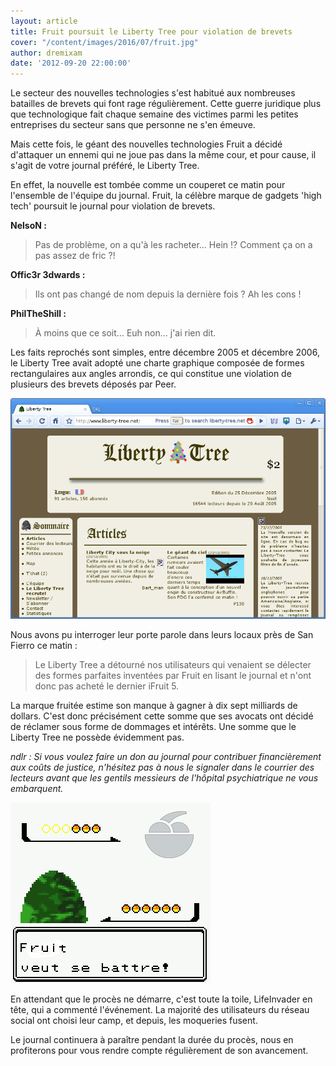 ```yaml
---
layout: article
title: Fruit poursuit le Liberty Tree pour violation de brevets
cover: "/content/images/2016/07/fruit.jpg"
author: dremixam
date: '2012-09-20 22:00:00'
---
```


Le secteur des nouvelles technologies s'est habitué aux nombreuses batailles de brevets qui font rage régulièrement. Cette guerre juridique plus que technologique fait chaque semaine des victimes parmi les petites entreprises du secteur sans que personne ne s'en émeuve.

Mais cette fois, le géant des nouvelles technologies Fruit a décidé d'attaquer un ennemi qui ne joue pas dans la même cour, et pour cause, il s'agit de votre journal préféré, le Liberty Tree.

En effet, la nouvelle est tombée comme un couperet ce matin pour l'ensemble de l'équipe du journal. Fruit, la célèbre marque de gadgets 'high tech' poursuit le journal pour violation de brevets.

**NelsoN :**

> Pas de problème, on a qu'à les racheter… Hein !? Comment ça on a pas assez de fric ?!

**Offic3r 3dwards :**

> Ils ont pas changé de nom depuis la dernière fois ? Ah les cons !

**PhilTheShill :**

> À moins que ce soit… Euh non… j'ai rien dit.

Les faits reprochés sont simples, entre décembre 2005 et décembre 2006, le Liberty Tree avait adopté une charte graphique composée de formes rectangulaires aux angles arrondis, ce qui constitue une violation de plusieurs des brevets déposés par Peer.

![Les formes rectangulaires aux angles arrondis, un look breveté par Fruit.](  /content/images/2016/06/Screenshot-Liberty-Tree-Chromium-1.png)

Nous avons pu interroger leur porte parole dans leurs locaux près de San Fierro ce matin :

> Le Liberty Tree a détourné nos utilisateurs qui venaient se délecter des formes parfaites inventées par Fruit en lisant le journal et n'ont donc pas acheté le dernier iFruit 5.

La marque fruitée estime son manque à gagner à dix sept milliards de dollars. C'est donc précisément cette somme que ses avocats ont décidé de réclamer sous forme de dommages et intérêts. Une somme que le Liberty Tree ne possède évidemment pas.

_ndlr : Si vous voulez faire un don au journal pour contribuer financièrement aux coûts de justice, n'hésitez pas à nous le signaler dans le courrier des lecteurs avant que les gentils messieurs de l'hôpital psychiatrique ne vous embarquent._

![Dans cette image qui a circulé sur le réseau toute la journée, les deux entreprises sont comparées aux créatures du jeu Freakinabox.](  /content/images/2016/07/combat.jpg)

En attendant que le procès ne démarre, c'est toute la toile, LifeInvader en tête, qui a commenté l'événement. La majorité des utilisateurs du réseau social ont choisi leur camp, et depuis, les moqueries fusent.

Le journal continuera à paraître pendant la durée du procès, nous en profiterons pour vous rendre compte régulièrement de son avancement.

<!--kg-card-end: markdown-->
